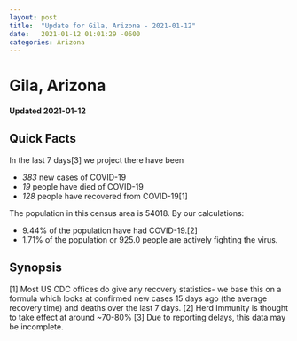 ```yaml
---
layout: post
title:  "Update for Gila, Arizona - 2021-01-12"
date:   2021-01-12 01:01:29 -0600
categories: Arizona
---
```


# Gila, Arizona
#### Updated 2021-01-12

## Quick Facts

In the last 7 days[3] we project there have been
- *383* new cases of COVID-19
- *19* people have died of COVID-19
- *128* people have recovered from COVID-19[1]

The population in this census area is 54018. By our calculations:
- 9.44% of the population have had COVID-19.[2]
- 1.71% of the population or 925.0 people are actively fighting the virus.

## Synopsis




[1] Most US CDC offices do give any recovery statistics- we base this on a formula which looks at confirmed new cases
15 days ago (the average recovery time) and deaths over the last 7 days.
[2] Herd Immunity is thought to take effect at around ~70-80%
[3] Due to reporting delays, this data may be incomplete. 
    
